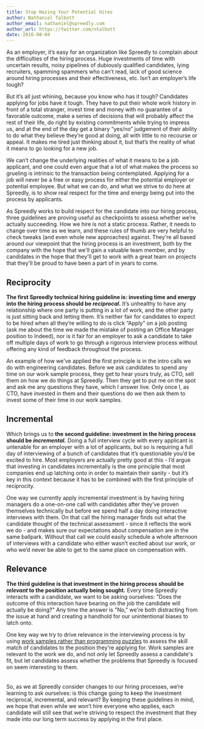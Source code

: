 ```yaml
---
title: Stop Hazing Your Potential Hires
author: Nathaniel Talbott
author_email: nathaniel@spreedly.com
author_url: https://twitter.com/ntalbott
date: 2016-08-04
---
```


As an employer, it’s easy for an organization like Spreedly to complain about the difficulties of the hiring process. Huge investments of time with uncertain results, noisy pipelines of dubiously qualified candidates, lying recruiters, spamming spammers who can’t read, lack of good science around hiring processes and their effectiveness, etc. Isn’t an employer’s life tough?

But it’s all just whining, because you know who has it tough? Candidates applying for jobs have it tough. They have to put their whole work history in front of a total stranger, invest time and money with no guarantee of a favorable outcome, make a series of decisions that will probably affect the rest of their life, do right by existing commitments while trying to impress us, and at the end of the day get a binary “yes/no” judgement of their ability to do what they believe they’re good at doing, all with little to no recourse or appeal. It makes me tired just thinking about it, but that’s the reality of what it means to go looking for a new job.

We can’t change the underlying realities of what it means to be a job applicant, and one could even argue that a lot of what makes the process so grueling is intrinsic to the transaction being contemplated. Applying for a job will never be a free or easy process for either the potential employer or potential employee. But what we can do, and what we strive to do here at Spreedly, is to show real respect for the time and energy being put into the process by applicants.

As Spreedly works to build respect for the candidate into our hiring process, three guidelines are proving useful as checkpoints to assess whether we’re actually succeeding. How we hire is not a static process. Rather, it needs to change over time as we learn, and these rules of thumb are very helpful to check tweaks (and even whole new approaches) against. They're all based around our viewpoint that the hiring process is an investment, both by the company with the hope that we'll gain a valuable team member, and by candidates in the hope that they'll get to work with a great team on projects that they'll be proud to have been a part of in years to come.

## Reciprocity

**The first Spreedly technical hiring guideline is: investing time and energy into the hiring process should be *reciprocal*.** It’s unhealthy to have any relationship where one party is putting in a lot of work, and the other party is just sitting back and letting them. It’s neither fair for candidates to expect to be hired when all they’re willing to do is click “Apply” on a job posting (ask me about the time we made the mistake of posting an Office Manager position to Indeed), nor is it fair for an employer to ask a candidate to take off multiple days of work to go through a rigorous interview process without offering any kind of feedback throughout the process.

An example of how we've applied the first principle is in the intro calls we do with engineering candidates. Before we ask candidates to spend any time on our work sample process, they get to hear yours truly, as CTO, sell them on how we do things at Spreedly. Then they get to put me on the spot and ask me any questions they have, which I answer live. Only once I, as CTO, have invested in them and their questions do we then ask them to invest some of their time in our work samples.

## Incremental

Which brings us to **the second guideline: investment in the hiring process should be *incremental*.** Doing a full interview cycle with every applicant is untenable for an employer with a lot of applicants, but so is requiring a full day of interviewing of a bunch of candidates that it’s questionable you’d be excited to hire. Most employers are actually pretty good at this - I’d argue that investing in candidates incrementally is the one principle that most companies end up latching onto in order to maintain their sanity - but it’s key in this context because it has to be combined with the first principle of reciprocity.

One way we currently apply incremental investment is by having hiring managers do a one-on-one call with candidates after they’ve proven themselves technically but before we spend half a day doing interactive interviews with them. On that call the hiring manager finds out what the candidate thought of the technical assessment - since it reflects the work we do - and makes sure our expectations about compensation are in the same ballpark. Without that call we could easily schedule a whole afternoon of interviews with a candidate who either wasn’t excited about our work, or who we’d never be able to get to the same place on compensation with.

## Relevance

**The third guideline is that investment in the hiring process should be *relevant* to the position actually being sought.** Every time Spreedly interacts with a candidate, we want to be asking ourselves: "Does the outcome of this interaction have bearing on the job the candidate will actually be doing?" Any time the answer is "No," we're both distracting from the issue at hand and creating a handhold for our unintentional biases to latch onto.

One key way we try to drive relevance in the interviewing process is by using [work samples rather than programming puzzles](http://engineering.spreedly.com/blog/programming-puzzles-are-not-the-answer-how-spreedly-does-work-samples.html) to assess the skill match of candidates to the position they're applying for. Work samples are relevant to the work we do, and not only let Spreedly assess a candidate's fit, but let candidates assess whether the problems that Spreedly is focused on seem interesting to them.
<br/>
<br/>
<br/>
So, as we at Spreedly consider changes to our hiring processes, we’re learning to ask ourselves: is this change going to keep the investment reciprocal, incremental, and relevant? By keeping these guidelines in mind, we hope that even while we won’t hire everyone who applies, each candidate will still see that we’re striving to respect the investment that they made into our long term success by applying in the first place.
